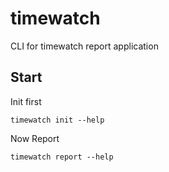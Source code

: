 # timewatch

CLI for timewatch report application


## Start
Init first
```
timewatch init --help
```

Now Report
```
timewatch report --help
```